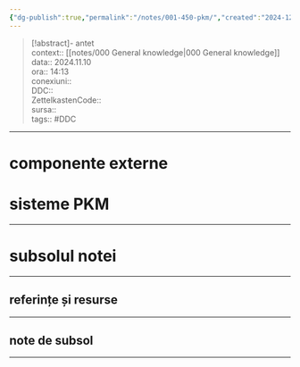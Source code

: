 ```yaml
---
{"dg-publish":true,"permalink":"/notes/001-450-pkm/","created":"2024-12-28T15:39:10.094+02:00","updated":"2024-12-29T18:40:51.673+02:00"}
---
```


> [!abstract]- antet  
> context:: [[notes/000 General knowledge\|000 General knowledge]] 
> data:: 2024.11.10  
> ora:: 14:13  
> conexiuni::  
> DDC::  
> ZettelkastenCode::  
> sursa::  
> tags:: #DDC    


---

# componente externe  


# sisteme PKM  

  

---
# subsolul notei
---
## referințe și resurse


---
## note de subsol
---


